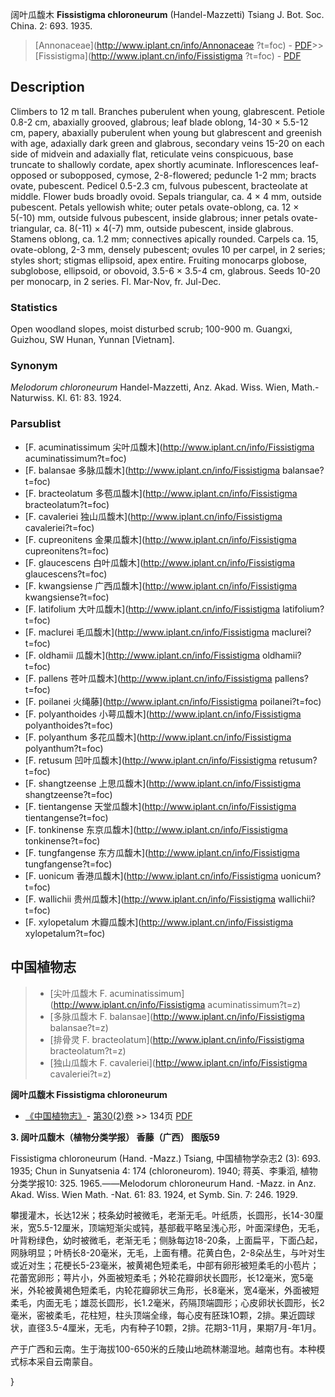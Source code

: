 阔叶瓜馥木 **Fissistigma chloroneurum** (Handel-Mazzetti) Tsiang J. Bot. Soc. China. 2: 693. 1935.

> [Annonaceae](http://www.iplant.cn/info/Annonaceae ?t=foc) - [PDF](http://iplant.cn/foc/pdf/Annonaceae.pdf)>>[Fissistigma](http://www.iplant.cn/info/Fissistigma ?t=foc) - [PDF](http://www.iplant.cn/foc/pdf/Fissistigma.pdf)

## Description

Climbers to 12 m tall. Branches puberulent when young, glabrescent. Petiole 0.8-2 cm, abaxially grooved, glabrous; leaf blade oblong, 14-30 × 5.5-12 cm, papery, abaxially puberulent when young but glabrescent and greenish with age, adaxially dark green and glabrous, secondary veins 15-20 on each side of midvein and adaxially flat, reticulate veins conspicuous, base truncate to shallowly cordate, apex shortly acuminate. Inflorescences leaf-opposed or subopposed, cymose, 2-8-flowered; peduncle 1-2 mm; bracts ovate, pubescent. Pedicel 0.5-2.3 cm, fulvous pubescent, bracteolate at middle. Flower buds broadly ovoid. Sepals triangular, ca. 4 × 4 mm, outside pubescent. Petals yellowish white; outer petals ovate-oblong, ca. 12 × 5(-10) mm, outside fulvous pubescent, inside glabrous; inner petals ovate-triangular, ca. 8(-11) × 4(-7) mm, outside pubescent, inside glabrous. Stamens oblong, ca. 1.2 mm; connectives apically rounded. Carpels ca. 15, ovate-oblong, 2-3 mm, densely pubescent; ovules 10 per carpel, in 2 series; styles short; stigmas ellipsoid, apex entire. Fruiting monocarps globose, subglobose, ellipsoid, or obovoid, 3.5-6 × 3.5-4 cm, glabrous. Seeds 10-20 per monocarp, in 2 series. Fl. Mar-Nov, fr. Jul-Dec.

### Statistics
Open woodland slopes, moist disturbed scrub; 100-900 m. Guangxi, Guizhou, SW Hunan, Yunnan [Vietnam].

### Synonym
*Melodorum chloroneurum* Handel-Mazzetti, Anz. Akad. Wiss. Wien, Math.-Naturwiss. Kl. 61: 83. 1924.

### Parsublist

* [F.  acuminatissimum  尖叶瓜馥木](http://www.iplant.cn/info/Fissistigma acuminatissimum?t=foc)
* [F.  balansae  多脉瓜馥木](http://www.iplant.cn/info/Fissistigma balansae?t=foc)
* [F.  bracteolatum  多苞瓜馥木](http://www.iplant.cn/info/Fissistigma bracteolatum?t=foc)
* [F.  cavaleriei  独山瓜馥木](http://www.iplant.cn/info/Fissistigma cavaleriei?t=foc)
* [F.  cupreonitens  金果瓜馥木](http://www.iplant.cn/info/Fissistigma cupreonitens?t=foc)
* [F.  glaucescens  白叶瓜馥木](http://www.iplant.cn/info/Fissistigma glaucescens?t=foc)
* [F.  kwangsiense  广西瓜馥木](http://www.iplant.cn/info/Fissistigma kwangsiense?t=foc)
* [F.  latifolium  大叶瓜馥木](http://www.iplant.cn/info/Fissistigma latifolium?t=foc)
* [F.  maclurei  毛瓜馥木](http://www.iplant.cn/info/Fissistigma maclurei?t=foc)
* [F.  oldhamii  瓜馥木](http://www.iplant.cn/info/Fissistigma oldhamii?t=foc)
* [F.  pallens  苍叶瓜馥木](http://www.iplant.cn/info/Fissistigma pallens?t=foc)
* [F.  poilanei  火绳藤](http://www.iplant.cn/info/Fissistigma poilanei?t=foc)
* [F.  polyanthoides  小萼瓜馥木](http://www.iplant.cn/info/Fissistigma polyanthoides?t=foc)
* [F.  polyanthum  多花瓜馥木](http://www.iplant.cn/info/Fissistigma polyanthum?t=foc)
* [F.  retusum  凹叶瓜馥木](http://www.iplant.cn/info/Fissistigma retusum?t=foc)
* [F.  shangtzeense  上思瓜馥木](http://www.iplant.cn/info/Fissistigma shangtzeense?t=foc)
* [F.  tientangense  天堂瓜馥木](http://www.iplant.cn/info/Fissistigma tientangense?t=foc)
* [F.  tonkinense  东京瓜馥木](http://www.iplant.cn/info/Fissistigma tonkinense?t=foc)
* [F.  tungfangense  东方瓜馥木](http://www.iplant.cn/info/Fissistigma tungfangense?t=foc)
* [F.  uonicum  香港瓜馥木](http://www.iplant.cn/info/Fissistigma uonicum?t=foc)
* [F.  wallichii  贵州瓜馥木](http://www.iplant.cn/info/Fissistigma wallichii?t=foc)
* [F.  xylopetalum  木瓣瓜馥木](http://www.iplant.cn/info/Fissistigma xylopetalum?t=foc)

## 中国植物志

> * [尖叶瓜馥木  F.  acuminatissimum](http://www.iplant.cn/info/Fissistigma acuminatissimum?t=z)
> * [多脉瓜馥木  F.  balansae](http://www.iplant.cn/info/Fissistigma balansae?t=z)
> * [排骨灵  F.  bracteolatum](http://www.iplant.cn/info/Fissistigma bracteolatum?t=z)
> * [独山瓜馥木  F.  cavaleriei](http://www.iplant.cn/info/Fissistigma cavaleriei?t=z)

**阔叶瓜馥木 Fissistigma chloroneurum**

* [《中国植物志》](http://www.iplant.cn/frps)- [第30(2)卷](http://www.iplant.cn/frps/vol/30(2)) >> 134页 [PDF](http://www.iplant.cn/frps/pdf/30(2)/134a.pdf)

**3. 阔叶瓜馥木（植物分类学报） 香藤（广西） 图版59**

Fissistigma chloroneurum (Hand. -Mazz.) Tsiang, 中国植物学杂志2 (3): 693. 1935; Chun in Sunyatsenia 4: 174 (chloroneurom). 1940; 蒋英、李秉滔, 植物分类学报10: 325. 1965.——Melodorum chloroneurum Hand. -Mazz. in Anz. Akad. Wiss. Wien Math. -Nat. 61: 83. 1924, et Symb. Sin. 7: 246. 1929.

攀援灌木，长达12米；枝条幼时被微毛，老渐无毛。叶纸质，长圆形，长14-30厘米，宽5.5-12厘米，顶端短渐尖或钝，基部截平略呈浅心形，叶面深绿色，无毛，叶背粉绿色，幼时被微毛，老渐无毛；侧脉每边18-20条，上面扁平，下面凸起，网脉明显；叶柄长8-20毫米，无毛，上面有槽。花黄白色，2-8朵丛生，与叶对生或近对生；花梗长5-23毫米，被黄褐色短柔毛，中部有卵形被短柔毛的小苞片；花蕾宽卵形；萼片小，外面被短柔毛；外轮花瓣卵状长圆形，长12毫米，宽5毫米，外轮被黄褐色短柔毛，内轮花瓣卵状三角形，长8毫米，宽4毫米，外面被短柔毛，内面无毛；雄蕊长圆形，长1.2毫米，药隔顶端圆形；心皮卵状长圆形，长2毫米，密被柔毛，花柱短，柱头顶端全缘，每心皮有胚珠1O颗，2排。果近圆球状，直径3.5-4厘米，无毛，内有种子10颗，2排。花期3-11月，果期7月-年1月。

产于广西和云南。生于海拔100-650米的丘陵山地疏林潮湿地。越南也有。本种模式标本采自云南蒙自。

}